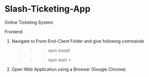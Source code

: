 # Slash-Ticketing-App
Online Ticketing System

Frontend

1. Navigate to Front-End-Client Folder and give following commands
    >>>npm install

    >>>npm start
                                                                                             >
2. Open Web Application using a Browser (Google Chrome)
